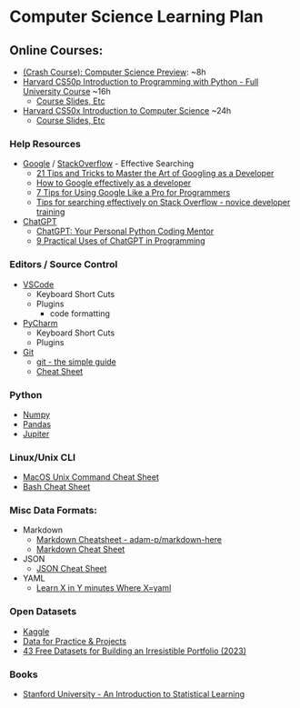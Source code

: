 # Computer Science Learning Plan

## Online Courses:
- [(Crash Course): Computer Science Preview](https://www.youtube.com/playlist?list=PL8dPuuaLjXtNlUrzyH5r6jN9ulIgZBpdo): ~8h
- [Harvard CS50p Introduction to Programming with Python - Full University Course](https://www.youtube.com/watch?v=nLRL_NcnK-4) ~16h
    - [Course Slides, Etc](https://cs50.harvard.edu/python/2022/)
- [Harvard CS50x Introduction to Computer Science](https://www.youtube.com/playlist?list=PLhQjrBD2T381WAHyx1pq-sBfykqMBI7V4) ~24h
    - [Course Slides, Etc](https://cs50.harvard.edu/x/2024/)

### Help Resources
- [Google](https://www.google.com/) / [StackOverflow](https://stackoverflow.com/) - Effective Searching 
    - [21 Tips and Tricks to Master the Art of Googling as a Developer](https://www.makeuseof.com/21-tips-and-tricks-to-master-the-art-of-googling-as-a-developer/)
    - [How to Google effectively as a developer](https://medium.com/@niamhpower/how-to-google-effectively-as-a-developer-4ebe363afe)
    - [7 Tips for Using Google Like a Pro for Programmers](https://www.developerupdates.com/blog/7-tips-for-using-google-like-a-pro-for-programmers)
    - [Tips for searching effectively on Stack Overflow - novice developer training](https://meta.stackoverflow.com/questions/419427/tips-for-searching-effectively-on-stack-overflow-novice-developer-training)
- [ChatGPT](https://chat.openai.com/)
    - [ChatGPT: Your Personal Python Coding Mentor](https://realpython.com/chatgpt-coding-mentor-python/)
    - [9 Practical Uses of ChatGPT in Programming](https://www.makeuseof.com/chatgpt-programming-practical-uses/)

### Editors / Source Control
- [VSCode](https://code.visualstudio.com/)
    - Keyboard Short Cuts
    - Plugins
        - code formatting
- [PyCharm](https://www.jetbrains.com/pycharm/)
    - Keyboard Short Cuts
    - Plugins
- [Git](https://git-scm.com/)
    - [git - the simple guide](https://rogerdudler.github.io/git-guide/)
    - [Cheat Sheet](https://education.github.com/git-cheat-sheet-education.pdf)

### Python
- [Numpy](https://numpy.org/)
- [Pandas](https://pandas.pydata.org/)
- [Jupiter](https://jupyter.org/)

### Linux/Unix CLI
- [MacOS Unix Command Cheat Sheet](https://www.ifixit.com/Wiki/MacOS_Unix_Commands)
- [Bash Cheat Sheet](https://github.com/RehanSaeed/Bash-Cheat-Sheet)

### Misc Data Formats:
- Markdown
    - [Markdown Cheatsheet - adam-p/markdown-here](https://github.com/adam-p/markdown-here/wiki/Markdown-Cheatsheet)
    - [Markdown Cheat Sheet](https://www.markdownguide.org/cheat-sheet/)
- JSON
    - [JSON Cheat Sheet](https://codebeautify.org/json-cheat-sheet)
- YAML
    - [Learn X in Y minutes Where X=yaml](https://learnxinyminutes.com/docs/yaml/)

### Open Datasets
- [Kaggle](https://www.kaggle.com/datasets)
- [Data for Practice & Projects](https://infoguides.gmu.edu/find-data/practice)
- [43 Free Datasets for Building an Irresistible Portfolio (2023)](https://www.dataquest.io/blog/free-datasets-for-projects/)

### Books
- [Stanford University - An Introduction to Statistical Learning](https://www.statlearning.com/)

